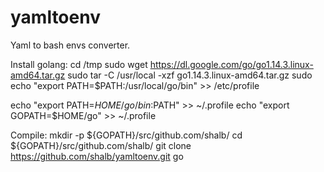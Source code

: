 # yamltoenv
Yaml to bash envs converter. 

Install golang:
cd /tmp
sudo wget https://dl.google.com/go/go1.14.3.linux-amd64.tar.gz
sudo tar -C /usr/local -xzf go1.14.3.linux-amd64.tar.gz
sudo echo "export PATH=$PATH:/usr/local/go/bin" >> /etc/profile

echo "export PATH=$HOME/go/bin:$PATH" >> ~/.profile
echo "export GOPATH=$HOME/go" >> ~/.profile

Compile:
mkdir -p ${GOPATH}/src/github.com/shalb/
cd ${GOPATH}/src/github.com/shalb/
git clone https://github.com/shalb/yamltoenv.git
go 